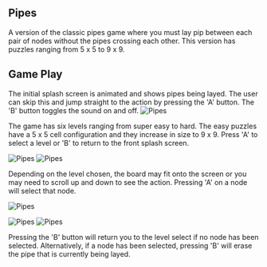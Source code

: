 ## Pipes
A version of the classic pipes game where you must lay pip between each pair of nodes without the pipes crossing each other.  This version has puzzles ranging from 5 x 5 to 9 x 9.
<br />

## Game Play

The initial splash screen is animated and shows pipes being layed.  The user can skip this and jump straight to the action by pressing the 'A' button.  The 'B' button toggles the sound on and off.
![Pipes](https://github.com/filmote/LayingPipe/blob/master/images/Pipes_01.png)

The game has six levels ranging from super easy to hard.  The easy puzzles have a 5 x 5 cell configuration and they increase in size to 9 x 9.  Press 'A' to select a level or 'B' to return to the front splash screen.

![Pipes](https://github.com/filmote/LayingPipe/blob/master/images/Pipes_02.png) ![Pipes](https://github.com/filmote/LayingPipe/blob/master/images/Pipes_03.png)

Depending on the level chosen, the board may fit onto the screen or you may need to scroll up and down to see the action.  Pressing 'A' on a node will select that node.  

![Pipes](https://github.com/filmote/LayingPipe/blob/master/images/Pipes_04.png) 

![Pipes](https://github.com/filmote/LayingPipe/blob/master/images/Pipes_04.png) 
![Pipes](https://github.com/filmote/LayingPipe/blob/master/images/Pipes_04.png)
  
Pressing the 'B' button will return you to the level select if no node has been selected.  Alternatively, if a node has been selected, pressing 'B' will erase the pipe that is currently being layed.
